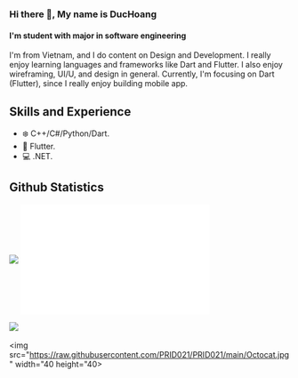 ### Hi there 👋, My name is DucHoang
#### I'm student with major in software engineering
I'm from Vietnam, and I do content on Design and Development. I really enjoy learning languages and frameworks like Dart and Flutter. I also enjoy wireframing, UI/U, and design in general. Currently, I'm focusing on Dart (Flutter), since I really enjoy building mobile app.

## Skills and Experience
* ❄️ C++/C#/Python/Dart.
* 📱 Flutter.
* 💻 .NET.

## Github Statistics
<p align="left">
  <img align="center" width="475" src="https://github-readme-stats.vercel.app/api?username=PRID021&show_icons=true&count_private=true&theme=graywhite"></img>
  <img align="center" width="340" src="https://raw.githubusercontent.com/PRID021/my-stats/master/generated/languages.svg"></img>
</p>

![](https://komarev.com/ghpvc/?username=PRID021)

<img src="https://raw.githubusercontent.com/PRID021/PRID021/main/Octocat.jpg" width="40 height="40>
